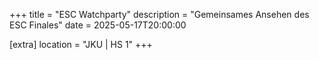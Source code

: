 +++
title = "ESC Watchparty"
description = "Gemeinsames Ansehen des ESC Finales"
date = 2025-05-17T20:00:00

[extra]
location = "JKU | HS 1"
+++

